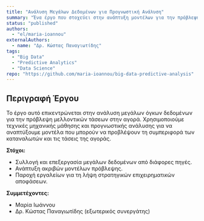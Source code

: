 ```yaml
---
title: "Ανάλυση Μεγάλων Δεδομένων για Προγνωστική Ανάλυση"
summary: "Ένα έργο που στοχεύει στην ανάπτυξη μοντέλων για την πρόβλεψη τάσεων της αγοράς μέσω ανάλυσης μεγάλων δεδομένων."
status: "published"
authors:
  - "el/maria-ioannou"
externalAuthors:
  - name: "Δρ. Κώστας Παναγιωτίδης"
tags:
  - "Big Data"
  - "Predictive Analytics"
  - "Data Science"
repo: "https://github.com/maria-ioannou/big-data-predictive-analysis"
---
```


## Περιγραφή Έργου

Το έργο αυτό επικεντρώνεται στην ανάλυση μεγάλων όγκων δεδομένων για την πρόβλεψη μελλοντικών τάσεων στην αγορά. Χρησιμοποιούμε τεχνικές μηχανικής μάθησης και προγνωστικής ανάλυσης για να αναπτύξουμε μοντέλα που μπορούν να προβλέψουν τη συμπεριφορά των καταναλωτών και τις τάσεις της αγοράς.

**Στόχοι:**

- Συλλογή και επεξεργασία μεγάλων δεδομένων από διάφορες πηγές.
- Ανάπτυξη ακριβών μοντέλων πρόβλεψης.
- Παροχή εργαλείων για τη λήψη στρατηγικών επιχειρηματικών αποφάσεων.

**Συμμετέχοντες:**

- Μαρία Ιωάννου
- Δρ. Κώστας Παναγιωτίδης (εξωτερικός συνεργάτης)
